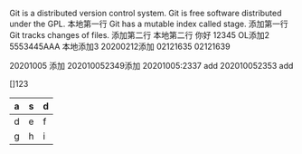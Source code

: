 Git is a distributed version control system.
Git is free software distributed under the GPL.
本地第一行
Git has a mutable index called stage.
添加第一行
Git tracks changes of files.
添加第二行
本地第二行
你好
12345
OL添加2
5553445AAA
本地添加3
20200212添加
02121635
02121639

20201005 添加
202010052349添加
20201005:2337 add
202010052353 add

[]123



a|s|d
-|-|-
d|e|f
g|h|i
